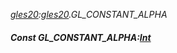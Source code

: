 _[gles20](../../modules/gles20/gles20-module.md):[gles20](../../modules/gles20/gles20-module.md).GL\_CONSTANT\_ALPHA_
##### Const GL\_CONSTANT\_ALPHA:[Int](../../modules/wonkey/wonkey-types-int.md)
